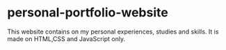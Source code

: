 # personal-portfolio-website
This website contains  on my personal experiences, studies and skills. It is made on HTML,CSS and JavaScript only.
